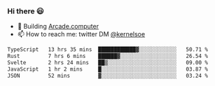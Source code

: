 ### Hi there 😃

- 🔨 Building [Arcade.computer](https://arcade.computer)
- 📫 How to reach me: twitter DM [@kernelsoe](https://twitter.com/kernelsoe)

<!--START_SECTION:waka-->

```txt
TypeScript   13 hrs 35 mins  ████████████▓░░░░░░░░░░░░   50.71 %
Rust         7 hrs 6 mins    ██████▓░░░░░░░░░░░░░░░░░░   26.54 %
Svelte       2 hrs 24 mins   ██▒░░░░░░░░░░░░░░░░░░░░░░   09.00 %
JavaScript   1 hr 2 mins     █░░░░░░░░░░░░░░░░░░░░░░░░   03.87 %
JSON         52 mins         ▓░░░░░░░░░░░░░░░░░░░░░░░░   03.24 %
```

<!--END_SECTION:waka-->
